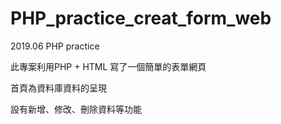 # PHP_practice_creat_form_web
2019.06 PHP practice 

此專案利用PHP + HTML 寫了一個簡單的表單網頁

首頁為資料庫資料的呈現

設有新增、修改、刪除資料等功能

